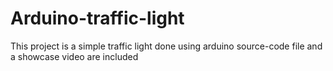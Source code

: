 # Arduino-traffic-light
This project is a simple traffic light done using arduino 
source-code file and a showcase video are included
